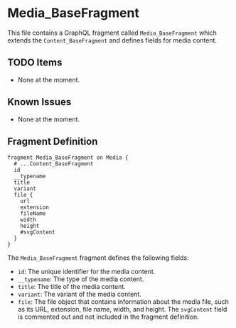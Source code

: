 # Media_BaseFragment

This file contains a GraphQL fragment called `Media_BaseFragment` which extends the `Content_BaseFragment` and defines fields for media content.

## TODO Items
- None at the moment.

## Known Issues
- None at the moment.

## Fragment Definition
```
fragment Media_BaseFragment on Media {
  # ...Content_BaseFragment
  id
  __typename
  title
  variant
  file {
    url
    extension
    fileName
    width
    height
    #svgContent
  }
}
```

The `Media_BaseFragment` fragment defines the following fields:
- `id`: The unique identifier for the media content.
- `__typename`: The type of the media content.
- `title`: The title of the media content.
- `variant`: The variant of the media content.
- `file`: The file object that contains information about the media file, such as its URL, extension, file name, width, and height. The `svgContent` field is commented out and not included in the fragment definition.